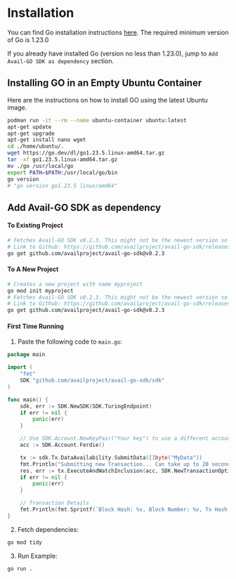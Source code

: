 # Installation

You can find Go installation instructions [here](https://go.dev/doc/install). The required minimum version of Go is 1.23.0

If you already have installed Go (version no less than 1.23.0), jump to `Add Avail-GO SDK as dependency`  section.

## Installing GO in an Empty Ubuntu Container
Here are the instructions on how to install GO using the latest Ubuntu image.

```bash
podman run -it --rm --name ubuntu-container ubuntu:latest
apt-get update
apt-get upgrade
apt-get install nano wget
cd ./home/ubuntu/.
wget https://go.dev/dl/go1.23.5.linux-amd64.tar.gz
tar -xf go1.23.5.linux-amd64.tar.gz
mv ./go /usr/local/go
export PATH=$PATH:/usr/local/go/bin
go version
# "go version go1.23.5 linux/amd64"
```
## Add Avail-GO SDK as dependency 

#### To Existing Project

```bash
# Fetches Avail-GO SDK v0.2.3. This might not be the newest version so make sure to check out the latest github avail-go-sdk release.
# Link to Github: https://github.com/availproject/avail-go-sdk/releases
go get github.com/availproject/avail-go-sdk@v0.2.3
```

#### To A New Project

```bash
# Creates a new project with name myproject
go mod init myproject
# Fetches Avail-GO SDK v0.2.3. This might not be the newest version so make sure to check out the latest github avail-go-sdk release.
# Link to Github: https://github.com/availproject/avail-go-sdk/releases
go get github.com/availproject/avail-go-sdk@v0.2.3
```

#### First Time Running

1. Paste the following code to `main.go`:
```go
package main

import (
	"fmt"
	SDK "github.com/availproject/avail-go-sdk/sdk"
)

func main() {
	sdk, err := SDK.NewSDK(SDK.TuringEndpoint)
	if err != nil {
		panic(err)
	}

	// Use SDK.Account.NewKeyPair("Your key") to use a different account than Ferdie
	acc := SDK.Account.Ferdie()

	tx := sdk.Tx.DataAvailability.SubmitData([]byte("MyData"))
	fmt.Println("Submitting new Transaction... Can take up to 20 seconds")
	res, err := tx.ExecuteAndWatchInclusion(acc, SDK.NewTransactionOptions().WithAppId(1))
	if err != nil {
		panic(err)
	}

	// Transaction Details
	fmt.Println(fmt.Sprintf(`Block Hash: %v, Block Number: %v, Tx Hash: %v, Tx Index: %v`, res.BlockHash.ToHexWith0x(), res.BlockNumber, res.TxHash.ToHexWith0x(), res.TxIndex))
}
```

2. Fetch dependencies:
```bash
go mod tidy
```

3. Run Example:
```bash
go run .
```
